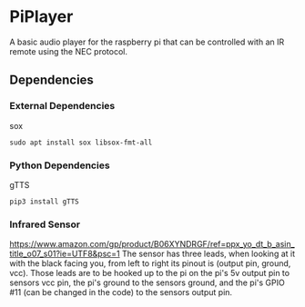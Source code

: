 # PiPlayer
A basic audio player for the raspberry pi that can be controlled with an IR remote using the NEC protocol.

## Dependencies
### External Dependencies
sox
``` shell
sudo apt install sox libsox-fmt-all
```

### Python Dependencies
gTTS
```shell
pip3 install gTTS
```

### Infrared Sensor
https://www.amazon.com/gp/product/B06XYNDRGF/ref=ppx_yo_dt_b_asin_title_o07_s01?ie=UTF8&psc=1
The sensor has three leads, when looking at it with the black facing you, from left to right its pinout is (output pin, ground, vcc).
Those leads are to be hooked up to the pi on the pi's 5v output pin to sensors vcc pin, the pi's ground to the sensors ground, and the pi's GPIO #11 (can be changed in the code) to the sensors output pin.
